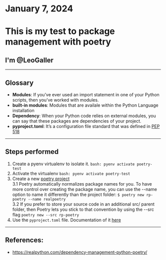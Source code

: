 # January 7, 2024
# This is my test to package management with poetry
## I'm @LeoGaller
---
## Glossary
- **Modules**: If you’ve ever used an import statement in one of your Python scripts, then you’ve worked with modules.
- **built-in modules**: Modules that are availale within the Python Language installation
- **Dependency**:  When your Python code relies on external modules, you can say that these packages are dependencies of your project.
- **pyproject.toml**: It’s a configuration file standard that was defined in [PEP 518](https://peps.python.org/pep-0518/)

---
## Steps performed
1. Create a pyenv virtualenv to isolate it.  ```bash: pyenv activate poetry-test```
2. Activate the virtualenv ```bash: pyenv activate poetry-test```
3. Create a new [poetry project](https://realpython.com/dependency-management-python-poetry/#create-a-new-poetry-project)<br>
    3.1 Poetry automatically normalizes package names for you. To have more control over creating the package name, you can use the --name option to name it differently than the project folder: ```$ poetry new rp-poetry --name realpoetry```<br>
    3.2 If you prefer to store your source code in an additional src/ parent folder, then Poetry lets you stick to that convention by using the --src flag ```poetry new --src rp-poetry```
4. Use the ```pyproject.toml``` file. Documentation of it [here](https://python-poetry.org/docs/pyproject/)




---
## References:
* https://realpython.com/dependency-management-python-poetry/
